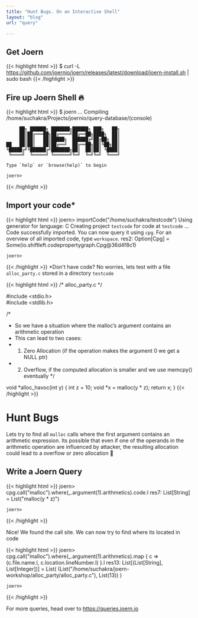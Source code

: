 ```yaml
---
title: "Hunt Bugs. On an Interactive Shell"
layout: "blog"
url: "query"

---
```



## Get Joern
{{< highlight html >}}
$ curl -L https://github.com/joernio/joern/releases/latest/download/joern-install.sh | sudo bash
{{< /highlight >}}

## Fire up Joern Shell 🔥
{{< highlight html >}}
  $ joern
    ...
    Compiling /home/suchakra/Projects/joernio/query-database/(console)                 

         ██╗ ██████╗ ███████╗██████╗ ███╗   ██╗
         ██║██╔═══██╗██╔════╝██╔══██╗████╗  ██║
         ██║██║   ██║█████╗  ██████╔╝██╔██╗ ██║
    ██   ██║██║   ██║██╔══╝  ██╔══██╗██║╚██╗██║
    ╚█████╔╝╚██████╔╝███████╗██║  ██║██║ ╚████║
     ╚════╝  ╚═════╝ ╚══════╝╚═╝  ╚═╝╚═╝  ╚═══╝

    Type `help` or `browse(help)` to begin
	
    joern>
{{< /highlight >}}

## Import your code*

{{< highlight html >}}
  joern> importCode("/home/suchakra/testcode")
    Using generator for language: C
    Creating project `testcode` for code at `testcode`
    ...
    Code successfully imported. You can now query it using `cpg`.
    For an overview of all imported code, type `workspace`.
    res2: Option[Cpg] = Some(io.shiftleft.codepropertygraph.Cpg@36d4f8c1)                            
    
    joern> 
{{< /highlight >}}
*Don't have code? No worries, lets test with a file ```alloc_party.c``` stored in a directory ```testcode```

{{< highlight html >}}
/* alloc_party.c */ 

#include <stdio.h>                                                                                                 
#include <stdlib.h>

/*
 * So we have a situation where the malloc’s argument contains an arithmetic operation
 * This can lead to two cases:
 *  1. Zero Allocation (if the operation makes the argument 0 we get a NULL ptr)
 *  2. Overflow, if the computed allocation is smaller and we use memcpy() eventually
 */

void *alloc_havoc(int y) {
  int z = 10; 
  void *x = malloc(y * z); 
  return x;
}
{{< /highlight >}}

# Hunt Bugs


Lets try to find all ```malloc``` calls where the first argument contains an arithmetic expression. Its possible that even if one of the operands in the arithmetic operation are influenced by attacker, the resulting allocation could lead to a overflow or zero allocation 😬


## Write a Joern Query

{{< highlight html >}}
joern> cpg.call("malloc").where(_.argument(1).arithmetics).code.l 
    res7: List[String] = List("malloc(y * z)")                           
    
    joern> 
{{< /highlight >}}
<br>

Nice! We found the call site. We can now try to find where its located in code

{{< highlight html >}}
 joern>  cpg.call("malloc").where(_.argument(1).arithmetics).map { c => (c.file.name.l, c.location.lineNumber.l) }.l 
    res13: List[(List[String], List[Integer])] = List(
      (List("/home/suchakra/joern-workshop/alloc_party/alloc_party.c"), List(13))
    )

    joern> 
{{< /highlight >}}

For more queries, head over to https://queries.joern.io

